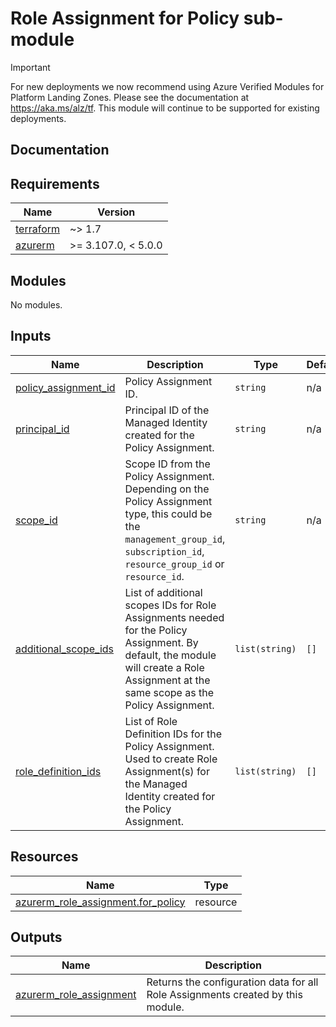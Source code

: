 <!-- BEGIN_TF_DOCS -->
# Role Assignment for Policy sub-module

> [!IMPORTANT]
> For new deployments we now recommend using Azure Verified Modules for Platform Landing Zones.
> Please see the documentation at <https://aka.ms/alz/tf>.
> This module will continue to be supported for existing deployments.

## Documentation
<!-- markdownlint-disable MD033 -->

## Requirements

| Name | Version |
|------|---------|
| <a name="requirement_terraform"></a> [terraform](#requirement\_terraform) | ~> 1.7 |
| <a name="requirement_azurerm"></a> [azurerm](#requirement\_azurerm) | >= 3.107.0, < 5.0.0 |

## Modules

No modules.

<!-- markdownlint-disable MD013 -->
<!-- markdownlint-disable MD034 -->
## Inputs

| Name | Description | Type | Default | Required |
|------|-------------|------|---------|:--------:|
| <a name="input_policy_assignment_id"></a> [policy\_assignment\_id](#input\_policy\_assignment\_id) | Policy Assignment ID. | `string` | n/a | yes |
| <a name="input_principal_id"></a> [principal\_id](#input\_principal\_id) | Principal ID of the Managed Identity created for the Policy Assignment. | `string` | n/a | yes |
| <a name="input_scope_id"></a> [scope\_id](#input\_scope\_id) | Scope ID from the Policy Assignment. Depending on the Policy Assignment type, this could be the `management_group_id`, `subscription_id`, `resource_group_id` or `resource_id`. | `string` | n/a | yes |
| <a name="input_additional_scope_ids"></a> [additional\_scope\_ids](#input\_additional\_scope\_ids) | List of additional scopes IDs for Role Assignments needed for the Policy Assignment. By default, the module will create a Role Assignment at the same scope as the Policy Assignment. | `list(string)` | `[]` | no |
| <a name="input_role_definition_ids"></a> [role\_definition\_ids](#input\_role\_definition\_ids) | List of Role Definition IDs for the Policy Assignment. Used to create Role Assignment(s) for the Managed Identity created for the Policy Assignment. | `list(string)` | `[]` | no |

## Resources

| Name | Type |
|------|------|
| [azurerm_role_assignment.for_policy](https://registry.terraform.io/providers/hashicorp/azurerm/latest/docs/resources/role_assignment) | resource |

## Outputs

| Name | Description |
|------|-------------|
| <a name="output_azurerm_role_assignment"></a> [azurerm\_role\_assignment](#output\_azurerm\_role\_assignment) | Returns the configuration data for all Role Assignments created by this module. |

<!-- markdownlint-enable -->
<!-- END_TF_DOCS -->